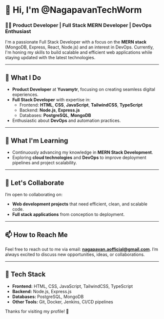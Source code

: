 # 👋 Hi, I'm @NagapavanTechWorm

### 👨‍💻 Product Developer | Full Stack MERN Developer | DevOps Enthusiast

I'm a passionate Full Stack Developer with a focus on the **MERN stack** (MongoDB, Express, React, Node.js) and an interest in DevOps. Currently, I'm honing my skills to build scalable and efficient web applications while staying updated with the latest technologies.

---

## 👀 What I Do
- **Product Developer** at **Yuvamytr**, focusing on creating seamless digital experiences.
- **Full Stack Developer** with expertise in:
  - Frontend: **HTML**, **CSS**, **JavaScript**, **TailwindCSS**, **TypeScript**
  - Backend: **Node.js**, **Express.js**
  - Databases: **PostgreSQL**, **MongoDB**
- Enthusiastic about **DevOps** and automation practices.

---

## 🌱 What I'm Learning
- Continuously advancing my knowledge in **MERN Stack Development**.
- Exploring **cloud technologies** and **DevOps** to improve deployment pipelines and project scalability.

---

## 💬 Let's Collaborate
I’m open to collaborating on:
- **Web development projects** that need efficient, clean, and scalable code.
- **Full stack applications** from conception to deployment.

---

## 📫 How to Reach Me
Feel free to reach out to me via email: **nagapavan.aofficial@gmail.com**. I’m always excited to discuss new opportunities, ideas, or collaborations.

---

## 🔧 Tech Stack
- **Frontend:** HTML, CSS, JavaScript, TailwindCSS, TypeScript
- **Backend:** Node.js, Express.js
- **Databases:** PostgreSQL, MongoDB
- **Other Tools:** Git, Docker, Jenkins, CI/CD pipelines

Thanks for visiting my profile! 🌟
